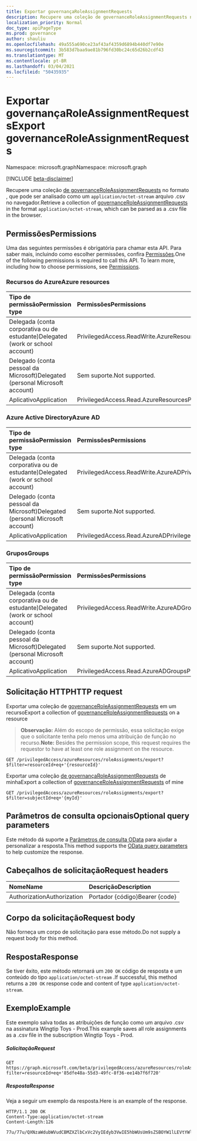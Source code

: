 ```yaml
---
title: Exportar governançaRoleAssignmentRequests
description: Recupere uma coleção de governanceRoleAssignmentRequests no formato , que pode ser analisado como um `application/octet-stream` arquivo .csv no navegador.
localization_priority: Normal
doc_type: apiPageType
ms.prod: governance
author: shauliu
ms.openlocfilehash: 49a555a690ce23af43af4359d6894b440df7e90e
ms.sourcegitcommit: 3b583d7baa9ae81b796fd30bc24c65d26b2cdf43
ms.translationtype: MT
ms.contentlocale: pt-BR
ms.lasthandoff: 03/04/2021
ms.locfileid: "50435935"
---
```

# <a name="export-governanceroleassignmentrequests"></a><span data-ttu-id="1e505-103">Exportar governançaRoleAssignmentRequests</span><span class="sxs-lookup"><span data-stu-id="1e505-103">Export governanceRoleAssignmentRequests</span></span>

<span data-ttu-id="1e505-104">Namespace: microsoft.graph</span><span class="sxs-lookup"><span data-stu-id="1e505-104">Namespace: microsoft.graph</span></span>

[!INCLUDE [beta-disclaimer](../../includes/beta-disclaimer.md)]

<span data-ttu-id="1e505-105">Recupere uma coleção [de governanceRoleAssignmentRequests](../resources/governanceroleassignmentrequest.md) no formato , que pode ser analisado como um `application/octet-stream` arquivo .csv no navegador.</span><span class="sxs-lookup"><span data-stu-id="1e505-105">Retrieve a collection of [governanceRoleAssignmentRequests](../resources/governanceroleassignmentrequest.md) in the format `application/octet-stream`, which can be parsed as a .csv file in the browser.</span></span>

## <a name="permissions"></a><span data-ttu-id="1e505-106">Permissões</span><span class="sxs-lookup"><span data-stu-id="1e505-106">Permissions</span></span>
<span data-ttu-id="1e505-p101">Uma das seguintes permissões é obrigatória para chamar esta API. Para saber mais, incluindo como escolher permissões, confira [Permissões](/graph/permissions-reference#privileged-access-permissions).</span><span class="sxs-lookup"><span data-stu-id="1e505-p101">One of the following permissions is required to call this API. To learn more, including how to choose permissions, see [Permissions](/graph/permissions-reference#privileged-access-permissions).</span></span>

### <a name="azure-resources"></a><span data-ttu-id="1e505-109">Recursos do Azure</span><span class="sxs-lookup"><span data-stu-id="1e505-109">Azure resources</span></span>

| <span data-ttu-id="1e505-110">Tipo de permissão</span><span class="sxs-lookup"><span data-stu-id="1e505-110">Permission type</span></span> | <span data-ttu-id="1e505-111">Permissões</span><span class="sxs-lookup"><span data-stu-id="1e505-111">Permissions</span></span> |
|:--------------- |:----------- |
| <span data-ttu-id="1e505-112">Delegada (conta corporativa ou de estudante)</span><span class="sxs-lookup"><span data-stu-id="1e505-112">Delegated (work or school account)</span></span> | <span data-ttu-id="1e505-113">PrivilegedAccess.ReadWrite.AzureResources</span><span class="sxs-lookup"><span data-stu-id="1e505-113">PrivilegedAccess.ReadWrite.AzureResources</span></span> |
| <span data-ttu-id="1e505-114">Delegado (conta pessoal da Microsoft)</span><span class="sxs-lookup"><span data-stu-id="1e505-114">Delegated (personal Microsoft account)</span></span> | <span data-ttu-id="1e505-115">Sem suporte.</span><span class="sxs-lookup"><span data-stu-id="1e505-115">Not supported.</span></span> |
| <span data-ttu-id="1e505-116">Aplicativo</span><span class="sxs-lookup"><span data-stu-id="1e505-116">Application</span></span> | <span data-ttu-id="1e505-117">PrivilegedAccess.Read.AzureResources</span><span class="sxs-lookup"><span data-stu-id="1e505-117">PrivilegedAccess.Read.AzureResources</span></span> |

### <a name="azure-ad"></a><span data-ttu-id="1e505-118">Azure Active Directory</span><span class="sxs-lookup"><span data-stu-id="1e505-118">Azure AD</span></span>

| <span data-ttu-id="1e505-119">Tipo de permissão</span><span class="sxs-lookup"><span data-stu-id="1e505-119">Permission type</span></span> | <span data-ttu-id="1e505-120">Permissões</span><span class="sxs-lookup"><span data-stu-id="1e505-120">Permissions</span></span> |
|:--------------- |:----------- |
| <span data-ttu-id="1e505-121">Delegada (conta corporativa ou de estudante)</span><span class="sxs-lookup"><span data-stu-id="1e505-121">Delegated (work or school account)</span></span> | <span data-ttu-id="1e505-122">PrivilegedAccess.ReadWrite.AzureAD</span><span class="sxs-lookup"><span data-stu-id="1e505-122">PrivilegedAccess.ReadWrite.AzureAD</span></span> |
| <span data-ttu-id="1e505-123">Delegado (conta pessoal da Microsoft)</span><span class="sxs-lookup"><span data-stu-id="1e505-123">Delegated (personal Microsoft account)</span></span> | <span data-ttu-id="1e505-124">Sem suporte.</span><span class="sxs-lookup"><span data-stu-id="1e505-124">Not supported.</span></span> |
| <span data-ttu-id="1e505-125">Aplicativo</span><span class="sxs-lookup"><span data-stu-id="1e505-125">Application</span></span> | <span data-ttu-id="1e505-126">PrivilegedAccess.Read.AzureAD</span><span class="sxs-lookup"><span data-stu-id="1e505-126">PrivilegedAccess.Read.AzureAD</span></span> |

### <a name="groups"></a><span data-ttu-id="1e505-127">Grupos</span><span class="sxs-lookup"><span data-stu-id="1e505-127">Groups</span></span>

|<span data-ttu-id="1e505-128">Tipo de permissão</span><span class="sxs-lookup"><span data-stu-id="1e505-128">Permission type</span></span> | <span data-ttu-id="1e505-129">Permissões</span><span class="sxs-lookup"><span data-stu-id="1e505-129">Permissions</span></span> |
|:-------------- |:----------- |
| <span data-ttu-id="1e505-130">Delegada (conta corporativa ou de estudante)</span><span class="sxs-lookup"><span data-stu-id="1e505-130">Delegated (work or school account)</span></span> | <span data-ttu-id="1e505-131">PrivilegedAccess.ReadWrite.AzureADGroups</span><span class="sxs-lookup"><span data-stu-id="1e505-131">PrivilegedAccess.ReadWrite.AzureADGroups</span></span> |
| <span data-ttu-id="1e505-132">Delegado (conta pessoal da Microsoft)</span><span class="sxs-lookup"><span data-stu-id="1e505-132">Delegated (personal Microsoft account)</span></span> | <span data-ttu-id="1e505-133">Sem suporte.</span><span class="sxs-lookup"><span data-stu-id="1e505-133">Not supported.</span></span> |
| <span data-ttu-id="1e505-134">Aplicativo</span><span class="sxs-lookup"><span data-stu-id="1e505-134">Application</span></span> | <span data-ttu-id="1e505-135">PrivilegedAccess.Read.AzureADGroups</span><span class="sxs-lookup"><span data-stu-id="1e505-135">PrivilegedAccess.Read.AzureADGroups</span></span> |


## <a name="http-request"></a><span data-ttu-id="1e505-136">Solicitação HTTP</span><span class="sxs-lookup"><span data-stu-id="1e505-136">HTTP request</span></span>
<!-- { "blockType": "ignored" } -->
<span data-ttu-id="1e505-137">Exportar uma coleção de [governanceRoleAssignmentRequests](../resources/governanceroleassignmentrequest.md) em um recurso</span><span class="sxs-lookup"><span data-stu-id="1e505-137">Export a collection of [governanceRoleAssignmentRequests](../resources/governanceroleassignmentrequest.md) on a resource</span></span>
    
><span data-ttu-id="1e505-138">**Observação:** Além do escopo de permissão, essa solicitação exige que o solicitante tenha pelo menos uma atribuição de função no recurso.</span><span class="sxs-lookup"><span data-stu-id="1e505-138">**Note:** Besides the permission scope, this request requires the requestor to have at least one role assignment on the resource.</span></span> 
    
```http
GET /privilegedAccess/azureResources/roleAssignments/export?$filter=resourceId+eq+'{resourceId}'
```

<span data-ttu-id="1e505-139">Exportar uma coleção [de governançaRoleAssignmentRequests](../resources/governanceroleassignmentrequest.md) de minha</span><span class="sxs-lookup"><span data-stu-id="1e505-139">Export a collection of [governanceRoleAssignmentRequests](../resources/governanceroleassignmentrequest.md) of mine</span></span>
```http
GET /privilegedAccess/azureResources/roleAssignments/export?$filter=subjectId+eq+'{myId}'
```
## <a name="optional-query-parameters"></a><span data-ttu-id="1e505-140">Parâmetros de consulta opcionais</span><span class="sxs-lookup"><span data-stu-id="1e505-140">Optional query parameters</span></span>
<span data-ttu-id="1e505-141">Este método dá suporte a [Parâmetros de consulta OData](/graph/query-parameters) para ajudar a personalizar a resposta.</span><span class="sxs-lookup"><span data-stu-id="1e505-141">This method supports the [OData query parameters](/graph/query-parameters) to help customize the response.</span></span>

## <a name="request-headers"></a><span data-ttu-id="1e505-142">Cabeçalhos de solicitação</span><span class="sxs-lookup"><span data-stu-id="1e505-142">Request headers</span></span>
| <span data-ttu-id="1e505-143">Nome</span><span class="sxs-lookup"><span data-stu-id="1e505-143">Name</span></span>      |<span data-ttu-id="1e505-144">Descrição</span><span class="sxs-lookup"><span data-stu-id="1e505-144">Description</span></span>|
|:----------|:----------|
| <span data-ttu-id="1e505-145">Authorization</span><span class="sxs-lookup"><span data-stu-id="1e505-145">Authorization</span></span>  | <span data-ttu-id="1e505-146">Portador {código}</span><span class="sxs-lookup"><span data-stu-id="1e505-146">Bearer {code}</span></span>|

## <a name="request-body"></a><span data-ttu-id="1e505-147">Corpo da solicitação</span><span class="sxs-lookup"><span data-stu-id="1e505-147">Request body</span></span>
<span data-ttu-id="1e505-148">Não forneça um corpo de solicitação para esse método.</span><span class="sxs-lookup"><span data-stu-id="1e505-148">Do not supply a request body for this method.</span></span>

## <a name="response"></a><span data-ttu-id="1e505-149">Resposta</span><span class="sxs-lookup"><span data-stu-id="1e505-149">Response</span></span>
<span data-ttu-id="1e505-150">Se tiver êxito, este método retornará um `200 OK` código de resposta e um conteúdo do tipo `application/octet-stream` .</span><span class="sxs-lookup"><span data-stu-id="1e505-150">If successful, this method returns a `200 OK` response code and content of type `application/octet-stream`.</span></span>

## <a name="example"></a><span data-ttu-id="1e505-151">Exemplo</span><span class="sxs-lookup"><span data-stu-id="1e505-151">Example</span></span>
<span data-ttu-id="1e505-152">Este exemplo salva todas as atribuições de função como um arquivo .csv na assinatura Wingtip Toys - Prod.</span><span class="sxs-lookup"><span data-stu-id="1e505-152">This example saves all role assignments as a .csv file in the subscription Wingtip Toys - Prod.</span></span> 

##### <a name="request"></a><span data-ttu-id="1e505-153">Solicitação</span><span class="sxs-lookup"><span data-stu-id="1e505-153">Request</span></span>
```http
GET https://graph.microsoft.com/beta/privilegedAccess/azureResources/roleAssignments/export?filter=resourceId+eq+'85dfe48a-55d3-49fc-8f36-ee14b7f6f720'
```
##### <a name="response"></a><span data-ttu-id="1e505-154">Resposta</span><span class="sxs-lookup"><span data-stu-id="1e505-154">Response</span></span>
<span data-ttu-id="1e505-155">Veja a seguir um exemplo da resposta.</span><span class="sxs-lookup"><span data-stu-id="1e505-155">Here is an example of the response.</span></span> 
```http
HTTP/1.1 200 OK
Content-Type:application/octet-stream
Content-Length:126

77u/77u/QXNzaWdubWVudCBMZXZlbCxVc2VyIEdyb3VwIE5hbWUsUm9sZSBOYW1lLEVtYWlsLEFzc2lnbm1lbnQgVHlwZSxBc3NpZ25tZW43IFN0YXJ0IFRpbWUgKFVUQyksQXNzaWdubWVudCBFbmQgVGltZdAoVVRDKQ0K

```

<!-- uuid: 8fcb5dbc-d5aa-4681-8e31-b001d5168d79
2015-10-25 14:57:30 UTC -->
<!--
{
  "type": "#page.annotation",
  "description": "Export governanceRoleAssignmentRequests",
  "keywords": "",
  "section": "documentation",
  "tocPath": "",
  "suppressions": []
}
-->


